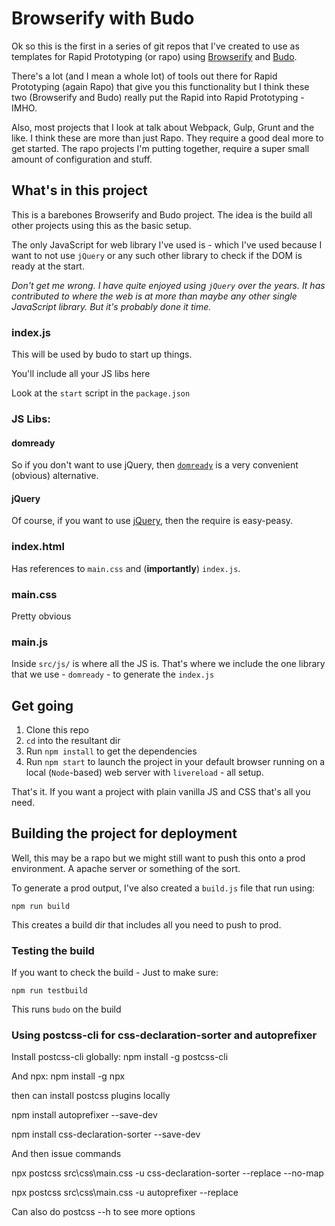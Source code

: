 # Browserify with Budo
Ok so this is the first in a series of git repos that I've created to use as templates for Rapid Prototyping (or rapo) using [Browserify](http://browserify.org) and [Budo](https://github.com/mattdesl/budo).

There's a lot (and I mean a whole lot) of tools out there for Rapid Prototyping (again Rapo) that give you this functionality but I think these two (Browserify and Budo) really put the Rapid into Rapid Prototyping - IMHO.

Also, most projects that I look at talk about Webpack, Gulp, Grunt and the like. I think these are more than just Rapo. They require a good deal more to get started. The rapo projects I'm putting together, require a super small amount of configuration and stuff.

## What's in this project
This is a barebones Browserify and Budo project. The idea is the build all other projects using this as the basic setup.

The only JavaScript for web library I've used is - which I've used because I want to not use `jQuery` or any such other library to check if the DOM is ready at the start.

*Don't get me wrong. I have quite enjoyed using `jQuery` over the years. It has contributed to where the web is at more than maybe any other single JavaScript library. But it's probably done it time.*

### index.js
This will be used by budo to start up things.

You'll include all your JS libs here

Look at the `start` script in the `package.json`

### JS Libs:
#### domready
So if you don't want to use jQuery, then [`domready`](https://www.npmjs.com/package/domready) is a very convenient (obvious) alternative.

#### jQuery
Of course, if you want to use [jQuery](https://www.npmjs.com/package/jquery), then the require is easy-peasy. 

### index.html
Has references to `main.css` and (**importantly**) `index.js`.

### main.css
Pretty obvious

### main.js
Inside `src/js/` is where all the JS is. That's where we include the one library that we use - `domready` - to generate the `index.js`

## Get going
1. Clone this repo
2. `cd` into the resultant dir
3. Run `npm install` to get the dependencies
4. Run `npm start` to launch the project in your default browser running on a local (`Node`-based) web server with `livereload` - all setup.

That's it. If you want a project with plain vanilla JS and CSS that's all you need.

## Building the project for deployment
Well, this may be a rapo but we might still want to push this onto a prod environment. A apache server or something of the sort.

To generate a prod output, I've also created a `build.js` file that run using:
```
npm run build
```
This creates a build dir that includes all you need to push to prod.
### Testing the build
If you want to check the build - Just to make sure:
```
npm run testbuild
```
This runs `budo` on the build

### Using postcss-cli for css-declaration-sorter and autoprefixer

Install postcss-cli globally:
npm install -g postcss-cli

And npx:
npm install -g npx

then can install postcss plugins locally 

npm install autoprefixer --save-dev

npm install css-declaration-sorter --save-dev

And then issue commands

npx postcss src\css\main.css -u css-declaration-sorter --replace --no-map

npx postcss src\css\main.css -u autoprefixer --replace 

Can also do postcss --h to see more options

